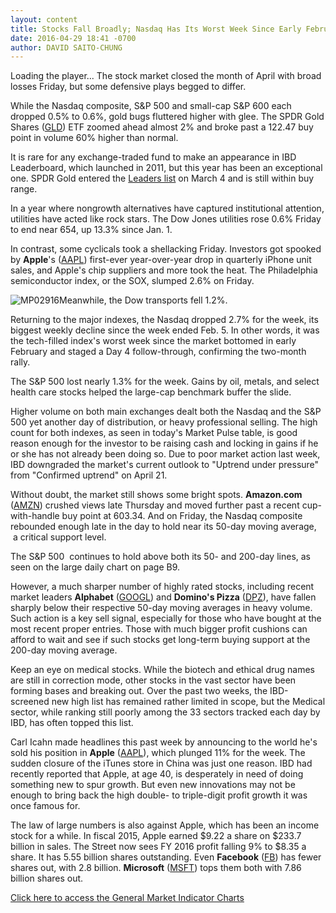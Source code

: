 ```yaml
---
layout: content
title: Stocks Fall Broadly; Nasdaq Has Its Worst Week Since Early February
date: 2016-04-29 18:41 -0700
author: DAVID SAITO-CHUNG
---
```






Loading the player...
The stock market closed the month of April with broad losses Friday, but some defensive plays begged to differ.


While the Nasdaq composite, S&P 500 and small-cap S&P 600 each dropped 0.5% to 0.6%, gold bugs fluttered higher with glee. The SPDR Gold Shares ([GLD](https://research.investors.com/quote.aspx?symbol=GLD)) ETF zoomed ahead almost 2% and broke past a 122.47 buy point in volume 60% higher than normal.


It is rare for any exchange-traded fund to make an appearance in IBD Leaderboard, which launched in 2011, but this year has been an exceptional one. SPDR Gold entered the [Leaders list](http://leaderboard.investors.com/leaderboard/leaders/) on March 4 and is still within buy range.


In a year where nongrowth alternatives have captured institutional attention, utilities have acted like rock stars. The Dow Jones utilities rose 0.6% Friday to end near 654, up 13.3% since Jan. 1.


In contrast, some cyclicals took a shellacking Friday. Investors got spooked by **Apple**'s ([AAPL](https://research.investors.com/quote.aspx?symbol=AAPL)) first-ever year-over-year drop in quarterly iPhone unit sales, and Apple's chip suppliers and more took the heat. The Philadelphia semiconductor index, or the SOX, slumped 2.6% on Friday.


![MP02916](https://www.investors.com/wp-content/uploads/2016/04/MP02916-169x300.jpg)Meanwhile, the Dow transports fell 1.2%.


Returning to the major indexes, the Nasdaq dropped 2.7% for the week, its biggest weekly decline since the week ended Feb. 5. In other words, it was the tech-filled index's worst week since the market bottomed in early February and staged a Day 4 follow-through, confirming the two-month rally.


The S&P 500 lost nearly 1.3% for the week. Gains by oil, metals, and select health care stocks helped the large-cap benchmark buffer the slide.


Higher volume on both main exchanges dealt both the Nasdaq and the S&P 500 yet another day of distribution, or heavy professional selling. The high count for both indexes, as seen in today's Market Pulse table, is good reason enough for the investor to be raising cash and locking in gains if he or she has not already been doing so. Due to poor market action last week, IBD downgraded the market's current outlook to "Uptrend under pressure" from "Confirmed uptrend" on April 21.


Without doubt, the market still shows some bright spots. **Amazon.com** ([AMZN](https://research.investors.com/quote.aspx?symbol=AMZN)) crushed views late Thursday and moved further past a recent cup-with-handle buy point at 603.34. And on Friday, the Nasdaq composite rebounded enough late in the day to hold near its 50-day moving average,  a critical support level.


The S&P 500  continues to hold above both its 50- and 200-day lines, as seen on the large daily chart on page B9.


However, a much sharper number of highly rated stocks, including recent market leaders **Alphabet** ([GOOGL](https://research.investors.com/quote.aspx?symbol=GOOGL)) and **Domino's Pizza** ([DPZ](https://research.investors.com/quote.aspx?symbol=DPZ)), have fallen sharply below their respective 50-day moving averages in heavy volume. Such action is a key sell signal, especially for those who have bought at the most recent proper entries. Those with much bigger profit cushions can afford to wait and see if such stocks get long-term buying support at the 200-day moving average.


Keep an eye on medical stocks. While the biotech and ethical drug names are still in correction mode, other stocks in the vast sector have been forming bases and breaking out. Over the past two weeks, the IBD-screened new high list has remained rather limited in scope, but the Medical sector, while ranking still poorly among the 33 sectors tracked each day by IBD, has often topped this list.


Carl Icahn made headlines this past week by announcing to the world he's sold his position in **Apple** ([AAPL](https://research.investors.com/quote.aspx?symbol=AAPL)), which plunged 11% for the week. The sudden closure of the iTunes store in China was just one reason. IBD had recently reported that Apple, at age 40, is desperately in need of doing something new to spur growth. But even new innovations may not be enough to bring back the high double- to triple-digit profit growth it was once famous for.


The law of large numbers is also against Apple, which has been an income stock for a while. In fiscal 2015, Apple earned $9.22 a share on $233.7 billion in sales. The Street now sees FY 2016 profit falling 9% to $8.35 a share. It has 5.55 billion shares outstanding. Even **Facebook** ([FB](https://research.investors.com/quote.aspx?symbol=FB)) has fewer shares out, with 2.8 billion. **Microsoft** ([MSFT](https://research.investors.com/quote.aspx?symbol=MSFT)) tops them both with 7.86 billion shares out.


[Click here to access the General Market Indicator Charts](https://www.investors.com/wp-content/uploads/2016/04/GMI0050216.pdf)




